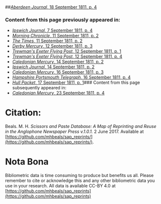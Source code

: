 ##[*Aberdeen Journal*, 18 September 1811, p. 4](https://mhbeals.github.io/sap_html/Aberdeen-Journal/Aberdeen-Journal-18-September-1811-p-4)

### Content from this page previously appeared in:
+ [*Ipswich Journal*, 7 September 1811, p. 4](https://mhbeals.github.io/sap_html/Ipswich-Journal/Ipswich-Journal-7-September-1811-p-4)
+ [*Morning Chronicle*, 11 September 1811, p. 2](https://mhbeals.github.io/sap_html/Morning-Chronicle/Morning-Chronicle-11-September-1811-p-2)
+ [*The Times*, 11 September 1811, p. 2](https://mhbeals.github.io/sap_html/The-Times/The-Times-11-September-1811-p-2)
+ [*Derby Mercury*, 12 September 1811, p. 3](https://mhbeals.github.io/sap_html/Derby-Mercury/Derby-Mercury-12-September-1811-p-3)
+ [*Trewman's Exeter Flying Post*, 12 September 1811, p. 1](https://mhbeals.github.io/sap_html/Trewman's-Exeter-Flying-Post/Trewman's-Exeter-Flying-Post-12-September-1811-p-1)
+ [*Trewman's Exeter Flying Post*, 12 September 1811, p. 4](https://mhbeals.github.io/sap_html/Trewman's-Exeter-Flying-Post/Trewman's-Exeter-Flying-Post-12-September-1811-p-4)
+ [*Caledonian Mercury*, 14 September 1811, p. 2](https://mhbeals.github.io/sap_html/Caledonian-Mercury/Caledonian-Mercury-14-September-1811-p-2)
+ [*Ipswich Journal*, 14 September 1811, p. 2](https://mhbeals.github.io/sap_html/Ipswich-Journal/Ipswich-Journal-14-September-1811-p-2)
+ [*Caledonian Mercury*, 16 September 1811, p. 3](https://mhbeals.github.io/sap_html/Caledonian-Mercury/Caledonian-Mercury-16-September-1811-p-3)
+ [*Hampshire Portsmouth Telegraph*, 16 September 1811, p. 4](https://mhbeals.github.io/sap_html/Hampshire-Portsmouth-Telegraph/Hampshire-Portsmouth-Telegraph-16-September-1811-p-4)
+ [*Hull Packet*, 17 September 1811, p. 1](https://mhbeals.github.io/sap_html/Hull-Packet/Hull-Packet-17-September-1811-p-1)### Content from this page subsequently appeared in:
+ [*Caledonian Mercury*, 23 September 1811, p. 4](https://mhbeals.github.io/sap_html/Caledonian-Mercury/Caledonian-Mercury-23-September-1811-p-4)
                    
# Citation: 

Beals. M. H. *Scissors and Paste Database: A Map of Reprinting and Reuse in the Anglophone Newspaper Press v.1.0.1.* 2 June 2017. Available at [https://github.com/mhbeals/sap_reprints/](https://github.com/mhbeals/sap_reprints/). 
                    
# Nota Bona

Bibliometric data is time consuming to produce but benefits us all. Please remember to cite or acknowledge this and any other bibliometric data you use in your research. All data is available CC-BY 4.0 at [https://github.com/mhbeals/sap_reprints](https://github.com/mhbeals/sap_reprints)